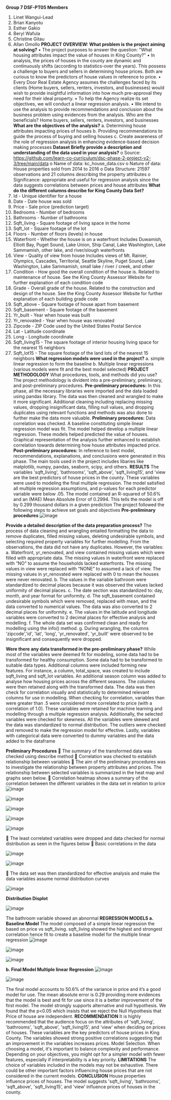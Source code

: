 **Group 7 DSF-PT05
Members**
1.	Linet Wangui-Lead
2.	Brian Kanyotu
3.	Esther Gakio
4.	Beryl Wafula
5.	Christine Gitau
6.	Allan Omollo
**PROJECT OVERVIEW:
What problem is the project aiming at solving?**
•	The project purposes to answer the question: "What housing attributes impact the value of houses in King County?"
•	In analysis, the prices of houses in the county are dynamic and continuously shifts (according to statistics-over the years). This possess a challenge to buyers and sellers in determining house prices. Both are curious to know the predictors of house values in reference to price.
•	Every Door Real Estate Agency assumes the challenges faced by its clients (Home buyers, sellers, renters, investors, and businesses) would wish to provide insightful information into how much pre-approval they need for their ideal property.
•	To help the Agency realize its set objectives, we will conduct a linear regression analysis.
•	We intend to use the analysis to provide recommendations and conclusion about the business problem using evidences from the analysis.
Who are the beneficials?
Home buyers, sellers, renters, investors, and businesses
**What are the objectives of the analysis?**
a. Determining house attributes impacting prices of houses
b. Providing recommendations to guide the process of buying and selling houses
c. Create awareness of the role of regression analysis in enhancing evidence-based decision making processes
**Dataset
Briefly provide a description and understanding of the data used in your analysis?**
o	Source: https://github.com/learn-co-curriculum/dsc-phase-2-project-v2-3/tree/main/data
o	Name of data: kc_house_data.csv
o	Nature of data: House properties sold from 2014 to 2016
o	Data Structure: 21597 observations and 21 columns describing the property attributes
o	Significance: appropriate and useful for regression analysis since the data suggests correlations between prices and house attributes
**What do the different columns describe for King County Data Set?**
1.	Id - Unique identifier for a house
2.	Date - Date house was sold
3.	Price - Sale price (prediction target)
4.	Bedrooms - Number of bedrooms
5.	Bathrooms - Number of bathrooms
6.	Sqft_living - Square footage of living space in the home
7.	Sqft_lot - Square footage of the lot
8.	Floors - Number of floors (levels) in house
9.	Waterfront - Whether the house is on a waterfront
Includes Duwamish, Elliott Bay, Puget Sound, Lake Union, Ship Canal, Lake Washington, Lake Sammamish, other lake, and river/slough waterfronts
10.	View - Quality of view from house
Includes views of Mt. Rainier, Olympics, Cascades, Territorial, Seattle Skyline, Puget Sound, Lake Washington, Lake Sammamish, small lake / river / creek, and other
11.	Condition - How good the overall condition of the house is. Related to maintenance of house.
See the King County Assessor Website for further explanation of each condition code
12.	Grade - Overall grade of the house. Related to the construction and design of the house.
See the King County Assessor Website for further explanation of each building grade code
13.	Sqft_above - Square footage of house apart from basement
14.	Sqft_basement - Square footage of the basement
15.	Yr_built - Year when house was built
16.	Yr_renovated - Year when house was renovated
17.	Zipcode - ZIP Code used by the United States Postal Service
18.	Lat - Latitude coordinate
19.	Long - Longitude coordinate
20.	Sqft_living15 - The square footage of interior housing living space for the nearest 15 neighbors
21.	Sqft_lot15 - The square footage of the land lots of the nearest 15 neighbors
**What regression models were used in the project?**
a. simple linear regression to form the baseline
b. Multiple linear regressions (various models were fit and the best model selected)
**PROJECT METHODOLOGY**
What procedures, tools, and methods did you use?
The project methodology is divident into a pre-preliminary, preliminary, and post-preliminary procedures.
**Pre-preliminary procedures:** In this phase, all the necessary libraries were imported and the data loaded using pandas library. The data was then cleaned and wrangled to make it more significant. Additional cleaning including replacing missing values, dropping insignificant data, filling null values, and dropping duplicates using relevant functions and methods was also done to further make the data more valuable.
**Preliminary procedures:** Data correlation was checked. A baseline constituting simple linear regression model was fit. The model helped develop a multiple linear regression. These models helped predicted the value of houses. Graphical representation of the analysis further enhanced to establish correlation towards determining how house attributes impacted price.
**Post-preliminary procedures:** In reference to best model, recommendations, explanations, and conclusions were generated in this phase.
The main tools used in the project includes libaries like matplotlib, numpy, pandas, seaborn, scipy, and others.
**RESULTS**
The variables 'sqft_living', 'bathrooms', 'sqft_above', 'sqft_living15’, and 'view are the best predictors of house prices in the county. These variables were used to modeling the final multiple regression. The model satisfied all multiple regression assumptions, and p-values for each predictor variable were below .05. The model contained an R-squared of 50.6% and an (MAE) Mean Absolute Error of 0.2994. This tells the model is off by 0.299 thousand dollars in a given prediction
The project followed the following steps to achieve set goals and objectives
**Pre-preliminary procedures**
 ![image](https://github.com/aOmollo/My-Projectphase2/assets/146751854/1f63e2ae-9a3b-47b7-8894-e8d82ef1a0fb)

**Provide a detailed description of the data preparation process?**
The process of data cleaning and wrangling entailed formatting the data to remove duplicates, filled missing values, deleting undesirable symbols, and selecting required property variables for further modelling. From the observations, the data did not have any duplicates.
However, the variables:
a. Waterfront, yr_renovated, and view contained missing values which were filled with appropriate data. The missing values in waterfront were replaced with “NO” to assume the households lacked waterfronts. The missing values in view were replaced with “NONE” to assumed a lack of view. The missing values in yr_renovated were replaced with 0 to mean the houses were never renovated.
b. The values in the variable bathroom were standardized to decimal places because it was observed the values lacked uniformity of decimal places.
c. The date section was standardized to: day, month, and year format for uniformity.
d. The sqft_basement contained undesirable symbols which were removed, replaced with mean, and the data converted to numerical values. The data was also converted to 2 decimal places for uniformity.
e. The values in the latitude and longitude variables were converted to 2 decimal places for effective analysis and modelling.
f. The whole data set was confirmed clean and ready for modelling using the info() method.
g. During wrangling, the columns 'zipcode','id', 'lat', 'long', 'yr_renovated', 'yr_built' were observed to be insignificant and consequently were dropped.

**Were there any data transformed in the pre-preliminary phase?**
While most of the variables were deemed fit for modeling, some data had to be transformed for healthy consumption. Some data had to be transformed to suitable data types. Additional columns were included forming new features. For instance, a column, total_space, was created to include sqft_living and sqft_lot variables. An additional season column was added to analyse how housing prices across the different seasons. The columns were then retained along with the transformed data.
The data was then check for correlation visually and statistically to determined relevant columns for use in modelling. When checking for correlation, variables than were greater than .5 were considered more correlated to price (with a correlation of 1.0). These variables were retained for machine learning and modelling through a multiple regression analysis. Additionally, the selected variables were checked for skewness. All the variables were skewed and the data was standardized to normal distribution. The outliers were checked and removed to make the regression model for effective. Lastly, variables with categorical data were converted to dummy variables and the data added to the dataframe

**Preliminary Procedures**
	The summary of the transformed data was checked using describe method
	Correlation was checked to establish relationship between variables 
	The aim of the preliminary procedures was to investigate the relationship between property attributes and prices. The relationship between selected variables is summarized in the heat map and graphs seen below. 
	Correlation heatmap shows a summary of the correlation between the different variables in the data set in relation to price
 ![image](https://github.com/aOmollo/My-Projectphase2/assets/146751854/aac876f6-1e4a-403a-9813-67da013cc570)

![image](https://github.com/aOmollo/My-Projectphase2/assets/146751854/e8b3105f-45aa-4d0f-89a9-4fe4bf6f0690)

   ![image](https://github.com/aOmollo/My-Projectphase2/assets/146751854/deba3d90-c67a-4ab4-bf3d-c254556ee915)

 ![image](https://github.com/aOmollo/My-Projectphase2/assets/146751854/b5b10045-582e-4f69-8d92-75e3a3354cec)

 ![image](https://github.com/aOmollo/My-Projectphase2/assets/146751854/5b4be385-122a-49ae-bac8-8983ab7aa910)

	The least correlated variables were dropped and data checked for normal distribution as seen in the figures below
	Basic correlations in the data
 
 ![image](https://github.com/aOmollo/My-Projectphase2/assets/146751854/f9c7a20f-9898-4269-a219-68ca7a349567)

![image](https://github.com/aOmollo/My-Projectphase2/assets/146751854/d17a07fb-b33d-4021-b491-ae6f615af360)

	The data set was then standardized for effective analysis and make the data variables assume normal distribution curves
 
![image](https://github.com/aOmollo/My-Projectphase2/assets/146751854/408dde0a-5267-4c9e-b1e7-26cfae785940)

**Distribution Displot**

 ![image](https://github.com/aOmollo/My-Projectphase2/assets/146751854/59e5b269-8929-49bc-8c9f-a05e6aa947f1)

The bathroom variable showed an abnormal 
**REGRESSION MODELS
a.	Baseline Model**
The model composed of a simple linear regression the based on price vs sqft_living.
sqft_living showed the highest and strongest correlation hence fit to create a baseline model for the multiple linear regression
![image](https://github.com/aOmollo/My-Projectphase2/assets/146751854/331d2521-f22b-4a17-a520-89893faee7ea)

 ![image](https://github.com/aOmollo/My-Projectphase2/assets/146751854/5d691889-965c-464b-8fdf-a3b31f623add)

 ![image](https://github.com/aOmollo/My-Projectphase2/assets/146751854/3bccc636-941c-4999-8a23-4cdf81154cfd)

 
**b.	Final Model
Multiple linear Regression**
![image](https://github.com/aOmollo/My-Projectphase2/assets/146751854/2c04290c-63bc-4cb7-832f-ab522c5a1dc7)

![image](https://github.com/aOmollo/My-Projectphase2/assets/146751854/29a46723-7cb0-4936-a761-598b9e65e769)

 
The final model accounts to 50.6% of the variance in price and it’s a good model for use. The mean absolute error is 0.29 providing more evidences that the model is best and fit for use since it is a better improvement of the first model. The model strongly supports alternative and null hypothesis. We found that the p<0.05 which insists that we reject the Null Hypothesis that Price of house are independent. 
**RECOMMENDATION**
It is highly recommended that the audience focus on the attributes of 'sqft_living', 'bathrooms', 'sqft_above', 'sqft_living15’, and 'view’ when deciding on prices of houses. These variables are the key predictors of house prices in King County. The variables showed strong positive correlations suggesting that an improvement in the variables increases prices. 
Model Selection. When choosing a model, it's important to balance complexity and performance. Depending on your objectives, you might opt for a simpler model with fewer features, especially if interpretability is a key priority.
**LIMITATIONS**
The choice of variables included in the models may not be exhaustive. There could be other important factors influencing house prices that are not considered in the current models. 
**CONCLUSION**
House properties influence prices of houses. The model suggests 'sqft_living', 'bathrooms', 'sqft_above', 'sqft_living15’, and 'view’ influence prices of houses in the county. 
